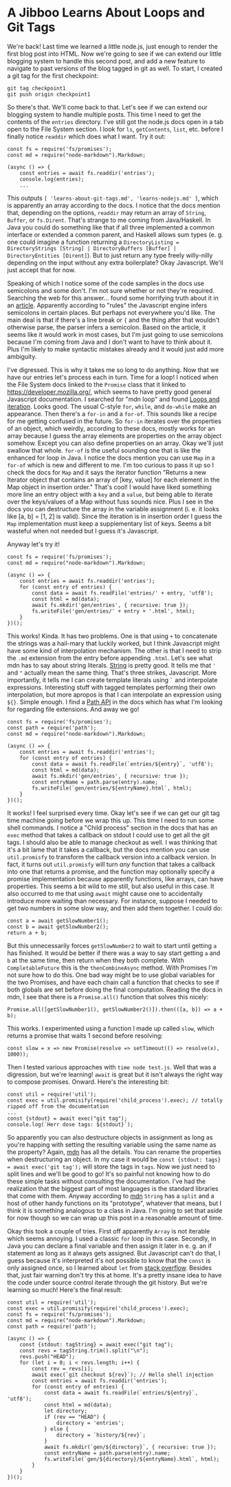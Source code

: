 A Jibboo Learns About Loops and Git Tags
========================================

We're back! Last time we learned a little node.js, just enough to render
the first blog post into HTML. Now we're going to see if we can extend
our little blogging system to handle this second post, and add a new
feature to navigate to past versions of the blog tagged in git as well.
To start, I created a git tag for the first checkpoint:

    git tag checkpoint1
    git push origin checkpoint1

So there's that. We'll come back to that. Let's see if we can extend our
blogging system to handle multiple posts. This time I need to get the
contents of the `entries` directory. I've still got the node.js docs
open in a tab open to the File System section. I look for `ls`,
`getContents`, `list`, etc. before I finally notice `readdir` which does
what I want. Try it out:

    const fs = require('fs/promises');
    const md = require("node-markdown").Markdown;

    (async () => {
        const entries = await fs.readdir('entries');
        console.log(entries);
        ...

This outputs `[ 'learns-about-git-tags.md', 'learns-nodejs.md' ]`, which
is apparently an array according to the docs. I notice that the docs
mention that, depending on the options, `readdir` may return an array of
`String`, `Buffer`, or `fs.Dirent`. That's strange to me coming from
Java/Haskell. In Java you could do something like that if all three
implemented a common interface or extended a common parent, and Haskell
allows sum types (e. g. one could imagine a function returning a
`DirectoryListing = DirectoryStrings [String] | DirectoryBuffers
[Buffer] | DirectoryEntities [Dirent]`). But to just return any type
freely willy-nilly depending on the input without any extra boilerplate?
Okay Javascript. We'll just accept that for now.

Speaking of which I notice some of the code samples in the docs use
semicolons and some don't. I'm not sure whether or not they're required.
Searching the web for this answer... found some horrifying truth about
it in an [article][semicolons]. Apparently according to "rules" the
Javascript engine infers semicolons in certain places. But perhaps not
everywhere you'd like. The main deal is that if there's a line break or
`{` and the thing after that wouldn't otherwise parse, the parser infers
a semicolon. Based on the article, it seems like it would work in most
cases, but I'm just going to use semicolons because I'm coming from Java
and I don't want to have to think about it. Plus I'm likely to make
syntactic mistakes already and it would just add more ambiguity.

[semicolons]: https://dev.to/adriennemiller/semicolons-in-javascript-to-use-or-not-to-use-2nli

I've digressed. This is why it takes me so long to do anything. Now that
we have our entries let's process each in turn. Time for a loop! I
noticed when the File System docs linked to the `Promise` class that it
linked to https://developer.mozilla.org/, which seems to have pretty
good general Javascript documentation. I searched for "mdn loop" and
found [Loops and iteration][loops-and-iteration]. Looks good. The usual
C-style `for`, `while`, and `do-while` make an appearance. Then there's
a `for-in` and a `for-of`. This sounds like a recipe for me getting
confused in the future. So `for-in` iterates over the properties of an
object, which weirdly, according to these docs, mostly works for an
array because I guess the array elements are properties on the array
object somehow. Except you can also define properties on an array. Okay
we'll just swallow that whole. `for-of` is the useful sounding one that
is like the enhanced for loop in Java. I notice the docs mention you can
use `Map` in a `for-of` which is new and different to me. I'm too
curious to pass it up so I check the docs for `Map` and it says the
iterator function "Returns a new Iterator object that contains an array
of [key, value] for each element in the Map object in insertion order."
That's cool! I would have liked something more line an entry object with
a `key` and a `value`, but being able to iterate over the keys/values of
a Map without fuss sounds nice. Plus I see in the docs you can
destructure the array in the variable assignment (i. e. it looks like
[a, b] = [1, 2] is valid). Since the iteration is in insertion order I
guess the `Map` implementation must keep a supplementary list of keys.
Seems a bit wasteful when not needed but I guess it's Javascript.

[loops-and-iteration]: https://developer.mozilla.org/en-US/docs/Web/JavaScript/Guide/Loops_and_iteration

Anyway let's try it!

    const fs = require('fs/promises');
    const md = require("node-markdown").Markdown;

    (async () => {
        const entries = await fs.readdir('entries');
        for (const entry of entries) {
            const data = await fs.readFile('entries/' + entry, 'utf8');
            const html = md(data);
            await fs.mkdir('gen/entries', { recursive: true });
            fs.writeFile('gen/entries/' + entry + '.html', html);
        }
    })();

This works! Kinda. It has two problems. One is that using `+` to
concatenate the strings was a hail-mary that luckily worked, but I think
Javascript might have some kind of interpolation mechanism. The other is
that I need to strip the `.md` extension from the entry before appending
`.html`. Let's see what mdn has to say about string literals.
[String][string] is pretty good. It tells me that `'` and `"` actually
mean the same thing. That's three strikes, Javascript. More importantly,
it tells me I can create template literals using `` ` `` and interpolate
expressions. Interesting stuff with tagged templates performing their
own interpolation, but more apropos is that I can interpolate an
expression using `${}`. Simple enough. I find a [Path API][path] in the
docs which has what I'm looking for regarding file extensions. And away
we go!

[string]: https://developer.mozilla.org/en-US/docs/Web/JavaScript/Reference/Global_Objects/String
[path]: https://nodejs.org/docs/latest-v15.x/api/path.html#path_path_parse_path

    const fs = require('fs/promises');
    const path = require('path');
    const md = require("node-markdown").Markdown;

    (async () => {
        const entries = await fs.readdir('entries');
        for (const entry of entries) {
            const data = await fs.readFile(`entries/${entry}`, 'utf8');
            const html = md(data);
            await fs.mkdir('gen/entries', { recursive: true });
            const entryName = path.parse(entry).name;
            fs.writeFile(`gen/entries/${entryName}.html`, html);
        }
    })();

It works! I feel surprised every time. Okay let's see if we can get our
git tag time machine going before we wrap this up. This time I need to
run some shell commands. I notice a "Child process" section in the docs
that has an `exec` method that takes a callback on stdout I could use to
get all the git tags. I should also be able to manage checkout as well.
I was thinking that it's a bit lame that it takes a callback, but the
docs mention you can use `util.promisfy` to transform the callback
version into a callback version. In fact, it turns out `util.promisfy`
will turn *any* function that takes a callback into one that returns a
promise, and the function may optionally specify a promise
implementation because apparently functions, like arrays, can have
properties. This seems a bit wild to me still, but also useful in this
case. It also occurred to me that using `await` might cause one to
accidentally introduce more waiting than necessary. For instance,
suppose I needed to get two numbers in some slow way, and then add them
together. I could do:

    const a = await getSlowNumber1();
    const b = await getSlowNumber2();
    return a + b;

But this unnecessarily forces `getSlowNumber2` to wait to start until
getting `a` has finished. It would be better if there was a way to say
start getting `a` and `b` at the same time, then return when they both
complete. With `CompletableFuture` this is the `thenCombineAsync`
method. With Promises I'm not sure how to do this. One bad way might be
to use global variables for the two Promises, and have each chain call a
function that checks to see if both globals are set before doing the
final computation. Reading the docs in mdn, I see that there is a
`Promise.all()` function that solves this nicely:

    Promise.all([getSlowNumber1(), getSlowNumber2()]).then(([a, b]) => a + b);

This works. I experimented using a function I made up called `slow`,
which returns a promise that waits 1 second before resolving:

    const slow = x => new Promise(resolve => setTimeout(() => resolve(x), 1000));

Then I tested various approaches with `time node test.js`. Well that was
a digression, but we're learning! `await` is great but it isn't always
the right way to compose promises. Onward. Here's the interesting bit:

    const util = require('util');
    const exec = util.promisify(require('child_process').exec); // totally ripped off from the documentation
    ...
    const {stdout} = await exec("git tag");
    console.log(`Herr dose tags: ${stdout}`);

So apparently you can also destructure objects in assignment as long as
you're happing with setting the resulting variable using the same name
as the property? Again, [mdn][destructure] has all the details. You can
rename the properties when destructuring an object. In my case it would
be `const {stdout: tags} = await exec('git tag');` will store the tags
in `tags`. Now we just need to split lines and we'll be good to go! It's
so painful not knowing how to do these simple tasks without consulting
the documentation. I've had the realization that the biggest part of
most languages is the standard libraries that come with them. Anyway
according to [mdn][string] `String` has a `split` and a host of other
handy functions on its "prototype", whatever that means, but I think it
is something analogous to a class in Java. I'm going to set that aside
for now though so we can wrap up this post in a reasonable amount of
time.

[destructure]: https://developer.mozilla.org/en-US/docs/Web/JavaScript/Reference/Operators/Destructuring_assignment

Okay this took a couple of tries. First off apparently `Array` is not
iterable which seems annoying. I used a classic `for` loop in this case.
Secondly, in Java you can declare a final variable and then assign it
later in e. g. an if statement as long as it always gets assigned. But
Javascript can't do that, I guess because it's interpreted it's not
possible to know that the `const` is only assigned once, so I learned
about `let` from [stack overflow][let]. Besides that, just fair warning
don't try this at home. It's a pretty insane idea to have the code under
source control iterate through the git history. But we're learning so
much! Here's the final result:

[let]: https://stackoverflow.com/questions/40877053/use-if-else-to-declare

    const util = require('util');
    const exec = util.promisify(require('child_process').exec);
    const fs = require('fs/promises');
    const md = require("node-markdown").Markdown;
    const path = require('path');

    (async () => {
        const {stdout: tagString} = await exec("git tag");
        const revs = tagString.trim().split("\n");
        revs.push("HEAD");
        for (let i = 0; i < revs.length; i++) {
            const rev = revs[i];
            await exec(`git checkout ${rev}`); // Hello shell injection
            const entries = await fs.readdir('entries');
            for (const entry of entries) {
                const data = await fs.readFile(`entries/${entry}`, 'utf8');
                const html = md(data);
                let directory;
                if (rev == "HEAD") {
                    directory = 'entries';
                } else {
                    directory = `history/${rev}`;
                }
                await fs.mkdir(`gen/${directory}`, { recursive: true });
                const entryName = path.parse(entry).name;
                fs.writeFile(`gen/${directory}/${entryName}.html`, html);
            }
        }
    })();
